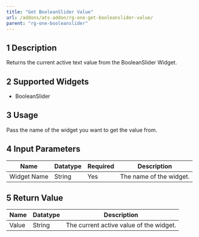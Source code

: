 ```yaml
---
title: "Get BooleanSlider Value"
url: /addons/ats-addon/rg-one-get-booleanslider-value/
parent: "rg-one-booleanslider"
---
```


## 1 Description

Returns the current active text value from the BooleanSlider Widget.

## 2 Supported Widgets

* BooleanSlider

## 3 Usage

Pass the name of the widget you want to get the value from.

## 4 Input Parameters

Name | Datatype | Required | Description
---- | -------- | ------- |---------------
Widget Name | String | Yes | The name of the widget.

## 5 Return Value

Name | Datatype | Description
---- | --------- | ---------------
Value | String | The current active value of the widget.

